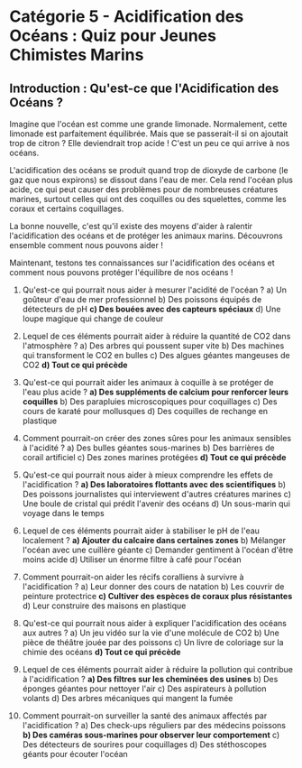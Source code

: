 # Catégorie 5 - Acidification des Océans : Quiz pour Jeunes Chimistes Marins

## Introduction : Qu'est-ce que l'Acidification des Océans ?

Imagine que l'océan est comme une grande limonade. Normalement, cette limonade est parfaitement équilibrée. Mais que se passerait-il si on ajoutait trop de citron ? Elle deviendrait trop acide ! C'est un peu ce qui arrive à nos océans. 

L'acidification des océans se produit quand trop de dioxyde de carbone (le gaz que nous expirons) se dissout dans l'eau de mer. Cela rend l'océan plus acide, ce qui peut causer des problèmes pour de nombreuses créatures marines, surtout celles qui ont des coquilles ou des squelettes, comme les coraux et certains coquillages.

La bonne nouvelle, c'est qu'il existe des moyens d'aider à ralentir l'acidification des océans et de protéger les animaux marins. Découvrons ensemble comment nous pouvons aider !

Maintenant, testons tes connaissances sur l'acidification des océans et comment nous pouvons protéger l'équilibre de nos océans !

1. Qu'est-ce qui pourrait nous aider à mesurer l'acidité de l'océan ?
   a) Un goûteur d'eau de mer professionnel
   b) Des poissons équipés de détecteurs de pH
   **c) Des bouées avec des capteurs spéciaux**
   d) Une loupe magique qui change de couleur

2. Lequel de ces éléments pourrait aider à réduire la quantité de CO2 dans l'atmosphère ?
   a) Des arbres qui poussent super vite
   b) Des machines qui transforment le CO2 en bulles
   c) Des algues géantes mangeuses de CO2
   **d) Tout ce qui précède**

3. Qu'est-ce qui pourrait aider les animaux à coquille à se protéger de l'eau plus acide ?
   **a) Des suppléments de calcium pour renforcer leurs coquilles**
   b) Des parapluies microscopiques pour coquillages
   c) Des cours de karaté pour mollusques
   d) Des coquilles de rechange en plastique

4. Comment pourrait-on créer des zones sûres pour les animaux sensibles à l'acidité ?
   a) Des bulles géantes sous-marines
   b) Des barrières de corail artificiel
   c) Des zones marines protégées
   **d) Tout ce qui précède**

5. Qu'est-ce qui pourrait nous aider à mieux comprendre les effets de l'acidification ?
   **a) Des laboratoires flottants avec des scientifiques**
   b) Des poissons journalistes qui interviewent d'autres créatures marines
   c) Une boule de cristal qui prédit l'avenir des océans
   d) Un sous-marin qui voyage dans le temps

6. Lequel de ces éléments pourrait aider à stabiliser le pH de l'eau localement ?
   **a) Ajouter du calcaire dans certaines zones**
   b) Mélanger l'océan avec une cuillère géante
   c) Demander gentiment à l'océan d'être moins acide
   d) Utiliser un énorme filtre à café pour l'océan

7. Comment pourrait-on aider les récifs coralliens à survivre à l'acidification ?
   a) Leur donner des cours de natation
   b) Les couvrir de peinture protectrice
   **c) Cultiver des espèces de coraux plus résistantes**
   d) Leur construire des maisons en plastique

8. Qu'est-ce qui pourrait nous aider à expliquer l'acidification des océans aux autres ?
   a) Un jeu vidéo sur la vie d'une molécule de CO2
   b) Une pièce de théâtre jouée par des poissons
   c) Un livre de coloriage sur la chimie des océans
   **d) Tout ce qui précède**

9. Lequel de ces éléments pourrait aider à réduire la pollution qui contribue à l'acidification ?
   **a) Des filtres sur les cheminées des usines**
   b) Des éponges géantes pour nettoyer l'air
   c) Des aspirateurs à pollution volants
   d) Des arbres mécaniques qui mangent la fumée

10. Comment pourrait-on surveiller la santé des animaux affectés par l'acidification ?
    a) Des check-ups réguliers par des médecins poissons
    **b) Des caméras sous-marines pour observer leur comportement**
    c) Des détecteurs de sourires pour coquillages
    d) Des stéthoscopes géants pour écouter l'océan